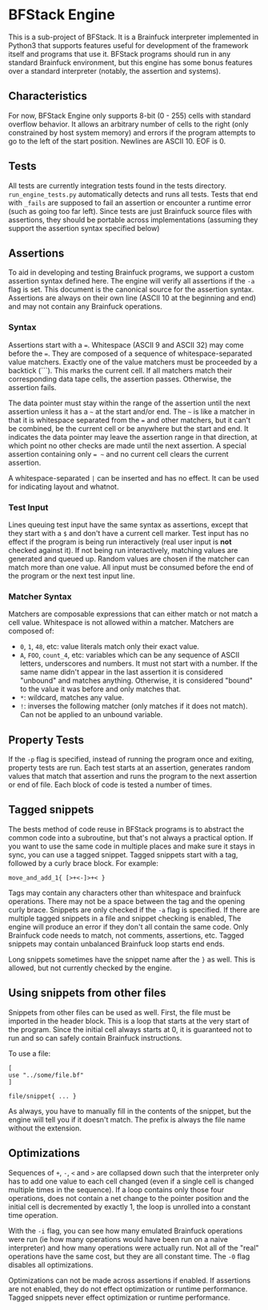 # BFStack Engine
This is a sub-project of BFStack. It is a Brainfuck interpreter implemented in Python3 that supports features useful for development of the framework itself and programs that use it. BFStack programs should run in any standard Brainfuck environment, but this engine has some bonus features over a standard interpreter (notably, the assertion and systems).

## Characteristics
For now, BFStack Engine only supports 8-bit (0 - 255) cells with standard overflow behavior. It allows an arbitrary number of cells to the right (only constrained by host system memory) and errors if the program attempts to go to the left of the start position. Newlines are ASCII 10. EOF is 0.

## Tests
All tests are currently integration tests found in the tests directory. `run_engine_tests.py` automatically detects and runs all tests. Tests that end with `_fails` are supposed to fail an assertion or encounter a runtime error (such as going too far left). Since tests are just Brainfuck source files with assertions, they should be portable across implementations (assuming they support the assertion syntax specified below)

## Assertions
To aid in developing and testing Brainfuck programs, we support a custom assertion syntax defined here. The engine will verify all assertions if the `-a` flag is set. This document is the canonical source for the assertion syntax. Assertions are always on their own line (ASCII 10 at the beginning and end) and may not contain any Brainfuck operations.

### Syntax
Assertions start with a `=`. Whitespace (ASCII 9 and ASCII 32) may come before the `=`. They are composed of a sequence of whitespace-separated value matchers. Exactly one of the value matchers must be proceeded by a backtick (`\``). This marks the current cell. If all matchers match their corresponding data tape cells, the assertion passes. Otherwise, the assertion fails.

The data pointer must stay within the range of the assertion until the next assertion unless it has a `~` at the start and/or end. The `~` is like a matcher in that it is whitespace separated from the `=` and other matchers, but it can't be combined, be the current cell or be anywhere but the start and end. It indicates the data pointer may leave the assertion range in that direction, at which point no other checks are made until the next assertion. A special assertion containing only `= ~` and no current cell clears the current assertion.

A whitespace-separated `|` can be inserted and has no effect. It can be used for indicating layout and whatnot.

### Test Input
Lines queuing test input have the same syntax as assertions, except that they start with a `$` and don't have a current cell marker. Test input has no effect if the program is being run interactively (real user input is __not__ checked against it). If not being run interactively, matching values are generated and queued up. Random values are chosen if the matcher can match more than one value. All input must be consumed before the end of the program or the next test input line.

### Matcher Syntax
Matchers are composable expressions that can either match or not match a cell value. Whitespace is not allowed within a matcher. Matchers are composed of:
- `0`, `1`, `48`, etc: value literals match only their exact value.
- `A`, `FOO`, `count_4`, etc: variables which can be any sequence of ASCII letters, underscores and numbers. It must not start with a number. If the same name didn't appear in the last assertion it is considered "unbound" and matches anything. Otherwise, it is considered "bound" to the value it was before and only matches that.
- `*`: wildcard, matches any value.
- `!`: inverses the following matcher (only matches if it does not match). Can not be applied to an unbound variable.

## Property Tests
If the `-p` flag is specified, instead of running the program once and exiting, property tests are run. Each test starts at an assertion, generates random values that match that assertion and runs the program to the next assertion or end of file. Each block of code is tested a number of times.

## Tagged snippets
The bests method of code reuse in BFStack programs is to abstract the common code into a subroutine, but that's not always a practical option. If you want to use the same code in multiple places and make sure it stays in sync, you can use a tagged snippet. Tagged snippets start with a tag, followed by a curly brace block. For example:
```brainfuck
move_and_add_1{ [>+<-]>+< }
```
Tags may contain any characters other than whitespace and brainfuck operations. There may not be a space between the tag and the opening curly brace. Snippets are only checked if the `-a` flag is specified. If there are multiple tagged snippets in a file and snippet checking is enabled, The engine will produce an error if they don't all contain the same code. Only Brainfuck code needs to match, not comments, assertions, etc. Tagged snippets may contain unbalanced Brainfuck loop starts end ends.

Long snippets sometimes have the snippet name after the `}` as well. This is allowed, but not currently checked by the engine.

## Using snippets from other files
Snippets from other files can be used as well. First, the file must be imported in the header block. This is a loop that starts at the very start of the program. Since the initial cell always starts at 0, it is guaranteed not to run and so can safely contain Brainfuck instructions.

To use a file:
```brainfuck
[
use "../some/file.bf"
]

file/snippet{ ... }
```
As always, you have to manually fill in the contents of the snippet, but the engine will tell you if it doesn't match. The prefix is always the file name without the extension.

## Optimizations
Sequences of `+`, `-`, `<` and `>` are collapsed down such that the interpreter only has to add one value to each cell changed (even if a single cell is changed multiple times in the sequence). If a loop contains only those four operations, does not contain a net change to the pointer position and the initial cell is decremented by exactly 1, the loop is unrolled into a constant time operation.

With the `-i` flag, you can see how many emulated Brainfuck operations were run (ie how many operations would have been run on a naive interpreter) and how many operations were actually run. Not all of the "real" operations have the same cost, but they are all constant time. The `-0` flag disables all optimizations.

Optimizations can not be made across assertions if enabled. If assertions are not enabled, they do not effect optimization or runtime performance. Tagged snippets never effect optimization or runtime performance.
